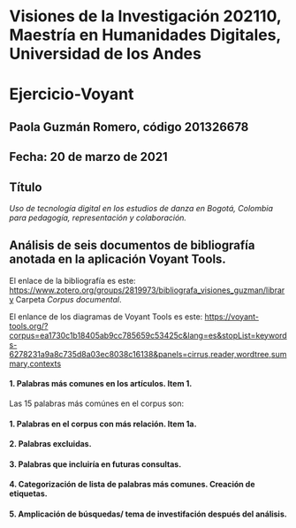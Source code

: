 # Visiones de la Investigación 202110, Maestría en Humanidades Digitales, Universidad de los Andes

# Ejercicio-Voyant

## Paola Guzmán Romero, código 201326678

## Fecha: 20 de marzo de 2021

## Título
*Uso de tecnología digital en los estudios de danza en Bogotá, Colombia para pedagogía, representación y colaboración.*

## Análisis de seis documentos de bibliografía anotada en la aplicación Voyant Tools.

El enlace de la bibliografía es este: https://www.zotero.org/groups/2819973/bibliografa_visiones_guzman/library 
Carpeta _*Corpus documental*_. 

El enlance de los diagramas de Voyant Tools es este: https://voyant-tools.org/?corpus=ea1730c1b18405ab9cc785659c53425c&lang=es&stopList=keywords-6278231a9a8c735d8a03ec8038c16138&panels=cirrus,reader,wordtree,summary,contexts

#### 1. Palabras más comunes en los artículos. Item 1.

Las 15 palabras más comúnes en el corpus son: 





#### 1. Palabras en el corpus con más relación. Item 1a.

#### 2. Palabras excluidas. 

#### 3. Palabras que incluiría en futuras consultas. 

#### 4. Categorización de lista de palabras más comunes. Creación de etiquetas. 

#### 5. Amplicación de búsquedas/ tema de investifación después del análisis. 







